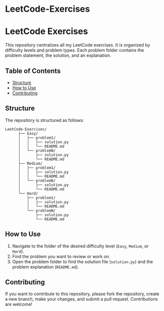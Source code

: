 # LeetCode-Exercises

# LeetCode Exercises

This repository centralizes all my LeetCode exercises. It is organized by difficulty levels and problem types. Each problem folder contains the problem statement, the solution, and an explanation.

## Table of Contents

- [Structure](#structure)
- [How to Use](#how-to-use)
- [Contributing](#contributing)

## Structure

The repository is structured as follows:
```
LeetCode-Exercises/
      ├── Easy/
      │   ├── problem1/
      │   │   ├── solution.py
      │   │   └── README.md
      │   └── problemN/
      │       ├── solution.py
      │       └── README.md
      ├── Medium/
      │   ├── problem1/
      │   │   ├── solution.py
      │   │   └── README.md
      │   └── problemN/
      │       ├── solution.py
      │       └── README.md
      └── Hard/
          ├── problem1/
          │   ├── solution.py
          │   └── README.md
          └── problemN/
              ├── solution.py
              └── README.md
```
## How to Use

1. Navigate to the folder of the desired difficulty level (`Easy`, `Medium`, or `Hard`).
2. Find the problem you want to review or work on.
3. Open the problem folder to find the solution file (`solution.py`) and the problem explanation (`README.md`).

## Contributing

If you want to contribute to this repository, please fork the repository, create a new branch, make your changes, and submit a pull request. Contributions are welcome!

